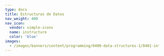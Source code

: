 ```yaml
---
type: docs
title: Estructuras de Datos
nav_weight: 400
nav_icon:
  vendor: simple-icons
  name: instructure
  color: 'blue'
images:
  - /images/banners/content/programming/0400-data-structures-1/0401-introduction.es.png
---
```

